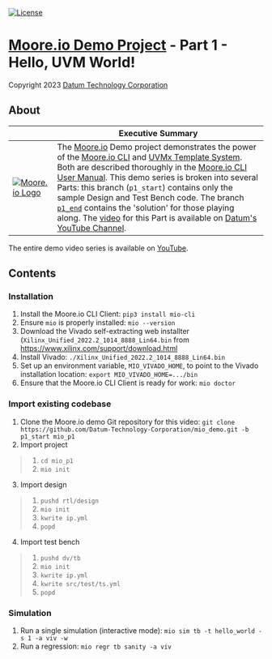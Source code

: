 [![License](https://img.shields.io/badge/License-GPL%203.0-blue.svg)](https://opensource.org/licenses/GPL-3.0)

# [Moore.io Demo Project](https://github.com/Datum-Technology-Corporation/mio_demo) - Part 1 - Hello, UVM World!
Copyright 2023 [Datum Technology Corporation](https://datumtc.ca/)

## About
|  | Executive Summary |
|-|-|
| [![Moore.io Logo](https://www.mooreio.com/content/images/logo.png)](https://www.mooreio.com/) | The [Moore.io](https://www.mooreio.com/) Demo project demonstrates the power of the [Moore.io CLI](https://mio-cli.readthedocs.io/en/latest/commands.html) and [UVMx Template System](https://mio-cli.readthedocs.io/en/latest/code_templates.html).  Both are described thoroughly in the [Moore.io CLI User Manual](https://mio-cli.readthedocs.io/en/latest/index.html).  This demo series is broken into several Parts: this branch (`p1_start`) contains only the sample Design and Test Bench code.  The branch [`p1_end`](https://github.com/Datum-Technology-Corporation/mio_demo/tree/p1_end) contains the 'solution' for those playing along.  The [video](https://www.youtube.com/channel/UCSqqT6JtmecBIoC_3DMLk0g) for this Part is available on [Datum's YouTube Channel](https://www.youtube.com/channel/UCSqqT6JtmecBIoC_3DMLk0g).

The entire demo video series is available on [YouTube](https://www.youtube.com/channel/UCSqqT6JtmecBIoC_3DMLk0g).

## Contents
### Installation
1. Install the Moore.io CLI Client: `pip3 install mio-cli`
2. Ensure `mio` is properly installed: `mio --version`
3. Download the Vivado self-extracting web installter (`Xilinx_Unified_2022.2_1014_8888_Lin64.bin` from https://www.xilinx.com/support/download.html
4. Install Vivado: `./Xilinx_Unified_2022.2_1014_8888_Lin64.bin`
5. Set up an environment variable, `MIO_VIVADO_HOME`, to point to the Vivado installation location: `export MIO_VIVADO_HOME=.../bin`
6. Ensure that the Moore.io CLI Client is ready for work: `mio doctor`


### Import existing codebase
1. Clone the Moore.io demo Git repository for this video: `git clone https://github.com/Datum-Technology-Corporation/mio_demo.git -b p1_start mio_p1`
2. Import project

> 1. `cd mio_p1`
> 2. `mio init`

3. Import design

> 1. `pushd rtl/design`
> 2. `mio init`
> 3. `kwrite ip.yml`
> 4. `popd`

4. Import test bench

> 1. `pushd dv/tb`
> 2. `mio init`
> 3. `kwrite ip.yml`
> 4. `kwrite src/test/ts.yml`
> 5. `popd`


### Simulation
1. Run a single simulation (interactive mode): `mio sim tb -t hello_world -s 1 -a viv -w`
2. Run a regression: `mio regr tb sanity -a viv`
